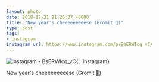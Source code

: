 ```yaml
---
layout: photo
date: 2018-12-31 21:26:07 +0000
title: "New year's cheeeeeeeeese (Gromit 😬)"
type: post
tags:
- instagram
instagram_url: https://www.instagram.com/p/BsERWIcg_vC/
---
```


![Instagram - BsERWIcg_vC](https://colinseymour.co.uk/img/BsERWIcg_vC.jpg){: .instagram}

New year's cheeeeeeeeese (Gromit 😬)
